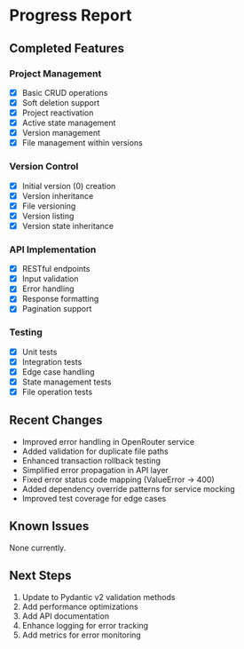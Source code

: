 # Progress Report

## Completed Features

### Project Management
- [x] Basic CRUD operations
- [x] Soft deletion support
- [x] Project reactivation
- [x] Active state management
- [x] Version management
- [x] File management within versions

### Version Control
- [x] Initial version (0) creation
- [x] Version inheritance
- [x] File versioning
- [x] Version listing
- [x] Version state inheritance

### API Implementation
- [x] RESTful endpoints
- [x] Input validation
- [x] Error handling
- [x] Response formatting
- [x] Pagination support

### Testing
- [x] Unit tests
- [x] Integration tests
- [x] Edge case handling
- [x] State management tests
- [x] File operation tests

## Recent Changes
- Improved error handling in OpenRouter service
- Added validation for duplicate file paths
- Enhanced transaction rollback testing
- Simplified error propagation in API layer
- Fixed error status code mapping (ValueError -> 400)
- Added dependency override patterns for service mocking
- Improved test coverage for edge cases

## Known Issues
None currently.

## Next Steps
1. Update to Pydantic v2 validation methods
2. Add performance optimizations
3. Add API documentation
4. Enhance logging for error tracking
5. Add metrics for error monitoring
